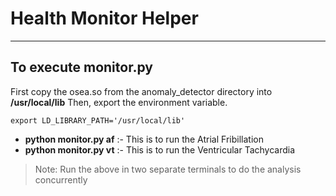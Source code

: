 Health Monitor Helper
===================

----------


To execute monitor.py
-------------
First copy the osea.so from the anomaly_detector directory into **/usr/local/lib**
Then, export the environment variable.
```
export LD_LIBRARY_PATH='/usr/local/lib'
```
 -  **python monitor.py af** :- This is to run the  Atrial Fribillation 
 -  **python monitor.py vt** :- This is to run the Ventricular Tachycardia
 
 > Note: Run the above in two separate terminals to do the analysis concurrently
